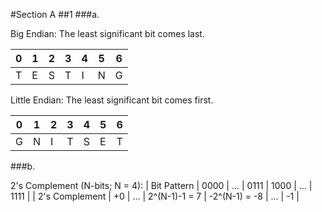 #Section A
##1
###a.

Big Endian: The least significant bit comes last.

| 0 | 1 | 2 | 3 | 4 | 5 | 6 |
|---|---|---|---|---|---|---|
| T | E | S | T | I | N | G |


Little Endian: The least significant bit comes first.

| 0 | 1 | 2 | 3 | 4 | 5 | 6 |
|---|---|---|---|---|---|---|
| G | N | I | T | S | E | T |

###b.

2's Complement (N-bits; N = 4):
| Bit Pattern | 0000 | ... | 0111 | 1000 | ... | 1111 |
| 2's Complement | +0 | ... | 2^(N-1)-1 = 7 | -2^(N-1) = -8 | ... | -1 |
